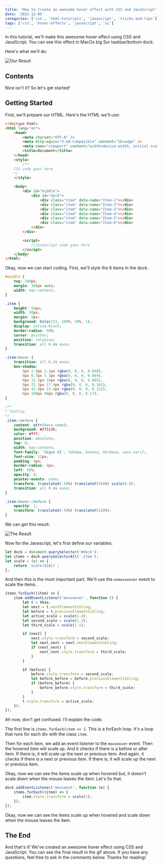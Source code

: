 ```yaml
---
title: 'How to Create an awesome hover effect with CSS and JavaScript'
date: '2021-12-05'
categories: ['css', 'html-tutorials', 'javascript', 'tricks-and-tips']
tags: ['css', 'hover-effects', 'javascript', 'ui']
---
```


In this tutorial, we'll make this awesome hover effect using CSS and JavaScript. You can see this effect in MacOs big Sur taskbar/bottom dock.

Here's what we'll do:

![Our Result](https://www.tronic247.com/wp-content/uploads/2021/12/ezgif-2-5a4aedd131e0.gif)

## Contents

Nice isn't it? So let's get started!

## Getting Started

First, we'll prepare our HTML. Here's the HTML we'll use:

```html
<!doctype html>
<html lang="en">
	<head>
		<meta charset="UTF-8" />
		<meta http-equiv="X-UA-Compatible" content="IE=edge" />
		<meta name="viewport" content="width=device-width, initial-scale=1.0" />
		<title>Document</title>
	</head>
	<style>
		/**
    CSS code goes here
    */
	</style>

	<body>
		<div id="middle">
			<div id="dock">
				<div class="item" data-name="Item-1"></div>
				<div class="item" data-name="Item-2"></div>
				<div class="item" data-name="Item-3"></div>
				<div class="item" data-name="Item-4"></div>
				<div class="item" data-name="Item-5"></div>
				<div class="item" data-name="Item-6"></div>
			</div>
		</div>

		<script>
			//JavaScript code goes here
		</script>
	</body>
</html>
```

Okay, now we can start coding. First, we'll style the 6 items in the dock.

```css
#middle {
	top: 200px;
	margin: 100px auto;
	width: max-content;
}

.item {
	height: 50px;
	width: 50px;
	margin: 5px;
	background: hsla(221, 100%, 50%, 1);
	display: inline-block;
	border-radius: 50%;
	cursor: pointer;
	position: relative;
	transition: all 0.4s ease;
}

.item:hover {
	transition: all 0.2s ease;
	box-shadow:
		0px 2.8px 2.2px rgba(0, 0, 0, 0.048),
		0px 6.7px 5.3px rgba(0, 0, 0, 0.069),
		0px 12.5px 10px rgba(0, 0, 0, 0.085),
		0px 22.3px 17.9px rgba(0, 0, 0, 0.101),
		0px 41.8px 33.4px rgba(0, 0, 0, 0.122),
		0px 100px 80px rgba(0, 0, 0, 0.17);
}

/**
* Tooltip
*/
.item::before {
	content: attr(data-name);
	background: #2f3136;
	color: #fff;
	position: absolute;
	top: 0;
	width: max-content;
	font-family: 'Segoe UI', Tahoma, Geneva, Verdana, sans-serif;
	font-size: 12px;
	padding: 4px;
	border-radius: 4px;
	left: 50%;
	opacity: 0;
	pointer-events: none;
	transform: translateX(-50%) translateY(200%) scale(0.8);
	transition: all 0.4s ease;
}

.item:hover::before {
	opacity: 1;
	transform: translateX(-50%) translateY(220%);
}
```

We can get this result:

![The Result](https://www.tronic247.com/wp-content/uploads/2021/12/image.png)

Now for the Javascript, let's first define our variables.

```js
let dock = document.querySelector('#dock');
let items = dock.querySelectorAll('.item');
let scale = (s) => {
	return `scale(${s})`;
};
```

And then this is the most important part. We'll use the `onmouseover` event to scale the items.

```js
items.forEach((item) => {
	item.addEventListener('mouseover', function () {
		let t = this;
		let next = t.nextElementSibling;
		let before = t.previousElementSibling;
		let active_scale = scale(1.4);
		let second_scale = scale(1.2);
		let third_scale = scale(1.1);

		if (next) {
			next.style.transform = second_scale;
			let next_next = next.nextElementSibling;
			if (next_next) {
				next_next.style.transform = third_scale;
			}
		}

		if (before) {
			before.style.transform = second_scale;
			let before_before = before.previousElementSibling;
			if (before_before) {
				before_before.style.transform = third_scale;
			}
		}
		t.style.transform = active_scale;
	});
});
```

Ah now, don't get confused. I'll explain the code.

The first line is `items.forEach(item => {`. This is a forEach loop. It's a loop that runs for each div with the class `item`.

Then for each item, we add an event listener to the `mouseover` event. Then the hovered item will scale up. And it checks if there is a before or after item. If there is, it will scale up the next or previous item. And again, it checks if there is a next or previous item. If there is, it will scale up the next or previous item.

Okay, now we can see the items scale up when hovered but, it doesn't scale down when the mouse leaves the item. Let's fix that.

```js
dock.addEventListener('mouseout', function (e) {
	items.forEach((item) => {
		item.style.transform = scale(1);
	});
});
```

Okay, now we can see the items scale up when hovered and scale down when the mouse leaves the item.

## The End

And that's it! We've created an awesome hover effect using CSS and JavaScript. You can see the final result in the gif above. If you have any questions, feel free to ask in the comments below. Thanks for reading!
